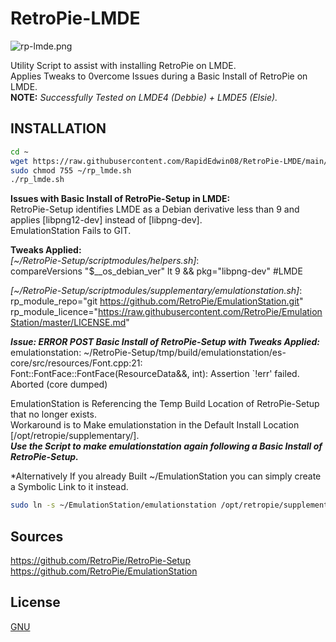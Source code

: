 # RetroPie-LMDE
![rp-lmde.png](https://raw.githubusercontent.com/RapidEdwin08/RetroPie-LMDE/main/rp-lmde.png )  

Utility Script to assist with installing RetroPie on LMDE.  
Applies Tweaks to 0vercome Issues during a Basic Install of RetroPie on LMDE.  
**NOTE:** *Successfully Tested on LMDE4 (Debbie) + LMDE5 (Elsie).*  

## INSTALLATION
```bash
cd ~
wget https://raw.githubusercontent.com/RapidEdwin08/RetroPie-LMDE/main/rp_lmde.sh -P ~/
sudo chmod 755 ~/rp_lmde.sh
./rp_lmde.sh
```

**Issues with Basic Install of RetroPie-Setup in LMDE:**  
RetroPie-Setup identifies LMDE as a Debian derivative less than 9 and applies [libpng12-dev] instead of [libpng-dev].  
EmulationStation Fails to GIT.

**Tweaks Applied:**  
*[~/RetroPie-Setup/scriptmodules/helpers.sh]*:  
compareVersions "$__os_debian_ver" lt 9 && pkg="libpng-dev" #LMDE

*[~/RetroPie-Setup/scriptmodules/supplementary/emulationstation.sh]*:  
rp_module_repo="git https://github.com/RetroPie/EmulationStation.git"  
rp_module_licence="https://raw.githubusercontent.com/RetroPie/EmulationStation/master/LICENSE.md"  

***Issue: ERROR POST Basic Install of RetroPie-Setup with Tweaks Applied:***  
emulationstation: ~/RetroPie-Setup/tmp/build/emulationstation/es-core/src/resources/Font.cpp:21:  
Font::FontFace::FontFace(ResourceData&&, int): Assertion `!err' failed.  
Aborted (core dumped)  

EmulationStation is Referencing the Temp Build Location of RetroPie-Setup that no longer exists.  
Workaround is to Make emulationstation in the Default Install Location [/opt/retropie/supplementary/].  
***Use the Script to make emulationstation again following a Basic Install of RetroPie-Setup.***  

*Alternatively If you already Built ~/EmulationStation you can simply create a Symbolic Link to it instead.  
```bash
sudo ln -s ~/EmulationStation/emulationstation /opt/retropie/supplementary/emulationstation/emulationstation
```

## Sources
https://github.com/RetroPie/RetroPie-Setup  
https://github.com/RetroPie/EmulationStation  

## License
[GNU](https://www.gnu.org/licenses/gpl-3.0.en.html)  


